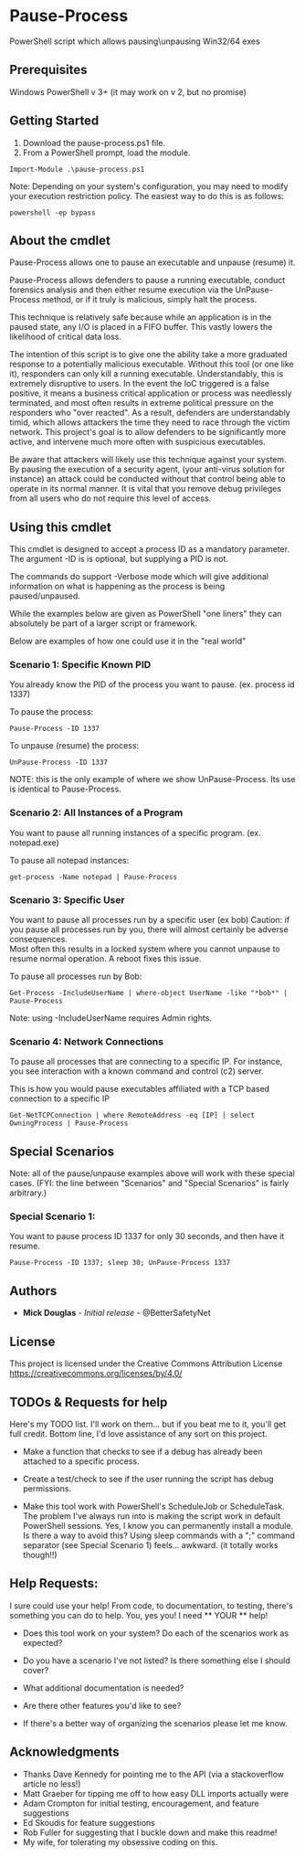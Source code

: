 # Pause-Process
PowerShell script which allows pausing\unpausing Win32/64 exes

## Prerequisites

Windows PowerShell v 3+ (it may work on v 2, but no promise)


## Getting Started

1) Download the pause-process.ps1 file.
2) From a PowerShell prompt, load the module.

```
Import-Module .\pause-process.ps1
```

Note: Depending on your system's configuration, you may need to modify your execution restriction policy. The easiest way to do this is as follows:

```
powershell -ep bypass
```


## About the cmdlet

Pause-Process allows one to pause an executable and unpause (resume) it.

Pause-Process allows defenders to pause a running executable, conduct forensics analysis and then either resume execution via the UnPause-Process method, or if it truly is malicious, simply halt the process.

This technique is relatively safe because while an application is in the paused state, any I/O is placed in a FIFO buffer.  This vastly lowers the likelihood of critical data loss.

The intention of this script is to give one the ability take a more graduated response to a potentially malicious executable.  Without this tool (or one like it), responders can only kill a running executable.  Understandably, this is extremely disruptive to users.  In the event the IoC triggered is a false positive, it means a business critical application or process was needlessly terminated, and most often results in extreme political pressure on the responders who "over reacted".  As a result, defenders are understandably timid, which allows attackers the time they need to race through the victim network.  This project's goal is to allow defenders to be significantly more active, and intervene much more often with suspicious executables.

Be aware that attackers will likely use this technique against your system.  By pausing the execution of a security agent, (your anti-virus solution for instance) an attack could be conducted without that control being able to operate in its normal manner.  It is vital that you remove debug privileges from all users who do not require this level of access.


## Using this cmdlet
This cmdlet is designed to accept a process ID as a mandatory parameter. The argument -ID is is optional, but supplying a PID is not.  

The commands do support -Verbose mode which will give additional information on what is happening as the process is being paused/unpaused. 

While the examples below are given as PowerShell "one liners" they can absolutely be part of a larger script or framework.

Below are examples of how one could use it in the "real world"


### Scenario 1: Specific Known PID
You already know the PID of the process you want to pause.  (ex. process id 1337)

To pause the process:
```
Pause-Process -ID 1337
```

To unpause (resume) the process:
```
UnPause-Process -ID 1337
```
NOTE: this is the only example of where we show UnPause-Process. Its use is identical to Pause-Process.


### Scenario 2: All Instances of a Program
You want to pause all running instances of a specific program. (ex. notepad.exe)

To pause all notepad instances:
```
get-process -Name notepad | Pause-Process
```


### Scenario 3: Specific User
You want to pause all processes run by a specific user (ex bob)
Caution: if you pause all processes run by you, there will almost certainly be adverse consequences.  
Most often this results in a locked system where you cannot unpause to resume normal operation. 
A reboot fixes this issue.

To pause all processes run by Bob:
```
Get-Process -IncludeUserName | where-object UserName -like "*bob*" | Pause-Process
```
Note: using -IncludeUserName requires Admin rights.


### Scenario 4: Network Connections
To pause all processes that are connecting to a specific IP. 
For instance, you see interaction with a known command and control (c2) server.

This is how you would pause executables affiliated with a TCP based connection to a specific IP

```
Get-NetTCPConnection | where RemoteAddress -eq [IP] | select OwningProcess | Pause-Process
```


## Special Scenarios
Note: all of the pause/unpause examples above will work with these special cases. 
(FYI: the line between "Scenarios" and "Special Scenarios" is fairly arbitrary.)

### Special Scenario 1: 
You want to pause process ID 1337 for only 30 seconds, and then have it resume.

``` 
Pause-Process -ID 1337; sleep 30; UnPause-Process 1337
``` 


## Authors

* **Mick Douglas** - *Initial release* - @BetterSafetyNet

## License

This project is licensed under the Creative Commons Attribution License https://creativecommons.org/licenses/by/4.0/


## TODOs & Requests for help
Here's my TODO list.  I'll work on them... but if you beat me to it, you'll get full credit.  Bottom line, I'd love assistance of any sort on this project.  

* Make a function that checks to see if a debug has already been attached to a specific process.

* Create a test/check to see if the user running the script has debug permissions.

* Make this tool work with PowerShell's ScheduleJob or ScheduleTask.  The problem I've always run into is making the script work in default PowerShell sessions.  Yes, I know you can permanently install a module.  Is there a way to avoid this?  Using sleep commands with a ";" command separator (see Special Scenario 1) feels... awkward.  (it totally works though!!)
 


## Help Requests:
I sure could use your help! From code, to documentation, to testing, there's something you can do to help.  You, yes you! I need ** YOUR ** help!

* Does this tool work on your system?  Do each of the scenarios work as expected?

* Do you have a scenario I've not listed?  Is there something else I should cover?

* What additional documentation is needed?   

* Are there other features you'd like to see?

* If there's a better way of organizing the scenarios please let me know.


## Acknowledgments

* Thanks Dave Kennedy for pointing me to the API (via a stackoverflow article no less!)
* Matt Graeber for tipping me off to how easy DLL imports actually were
* Adam Crompton for initial testing, encouragement, and feature suggestions
* Ed Skoudis for feature suggestions
* Rob Fuller for suggesting that I buckle down and make this readme! 
* My wife, for tolerating my obsessive coding on this.
